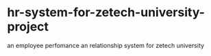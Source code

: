 # hr-system-for-zetech-university-project
an employee perfomance an relationship system for zetech university
